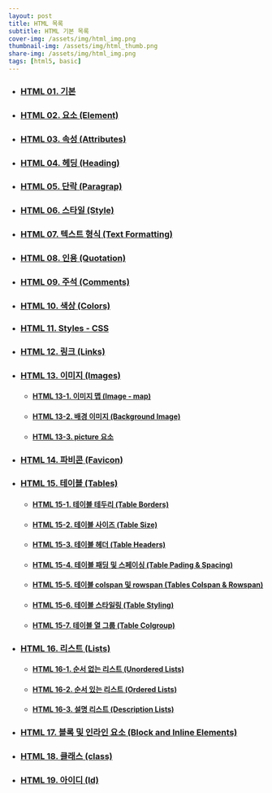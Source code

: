 ```yaml
---
layout: post
title: HTML 목록
subtitle: HTML 기본 목록
cover-img: /assets/img/html_img.png
thumbnail-img: /assets/img/html_thumb.png
share-img: /assets/img/html_img.png
tags: [html5, basic]
---
```


+ ### [HTML 01. 기본][html-basic]
+ ### [HTML 02. 요소 (Element)][html-elements]
+ ### [HTML 03. 속성 (Attributes)][html-attributes]
+ ### [HTML 04. 헤딩 (Heading)][html-heading]
+ ### [HTML 05. 단락 (Paragrap)][html-paragraps]
+ ### [HTML 06. 스타일 (Style)][html-styles]
+ ### [HTML 07. 텍스트 형식 (Text Formatting)][html-text-formatting]
+ ### [HTML 08. 인용 (Quotation)][html-quotation]
+ ### [HTML 09. 주석 (Comments)][html-comments]
+ ### [HTML 10. 색상 (Colors)][html-colors]
+ ### [HTML 11. Styles - CSS][html-css]
+ ### [HTML 12. 링크 (Links)][html-links]
+ ### [HTML 13. 이미지 (Images)][html-images]
  * #### [HTML 13-1. 이미지 맵 (Image - map)][html-image-map]
  * #### [HTML 13-2. 배경 이미지 (Background Image)][html-background-image]
  * #### [HTML 13-3. picture 요소][html-picture-element]
+ ### [HTML 14. 파비콘 (Favicon)][html-favicon]
+ ### [HTML 15. 테이블 (Tables)][html-tables]
  * #### [HTML 15-1. 테이블 테두리 (Table Borders)][html-table-borders]
  * #### [HTML 15-2. 테이블 사이즈 (Table Size)][html-table-sizes]
  * #### [HTML 15-3. 테이블 헤더 (Table Headers)][html-table-headers]
  * #### [HTML 15-4. 테이블 패딩 및 스페이싱 (Table Pading & Spacing)][html-table-padding-spacing]
  * #### [HTML 15-5. 테이블 colspan 및 rowspan (Tables Colspan & Rowspan)][html-table-colspan-rowspan]
  * #### [HTML 15-6. 테이블 스타일링 (Table Styling)][html-table-styling]
  * #### [HTML 15-7. 테이블 열 그룹 (Table Colgroup)][html-table-colgroup]
+ ### [HTML 16. 리스트 (Lists)][html-lists]
  * #### [HTML 16-1. 순서 없는 리스트 (Unordered Lists)][html-unordered-lists]
  * #### [HTML 16-2. 순서 있는 리스트 (Ordered Lists)][html-ordered-lists]
  * #### [HTML 16-3. 설명 리스트 (Description Lists)][html-description-list]
+ ### [HTML 17. 블록 및 인라인 요소 (Block and Inline Elements)][html-block-inline]
+ ### [HTML 18. 클래스 (class)][html-class]
+ ### [HTML 19. 아이디 (Id)][html-id]

[html-basic]: https://devjiraynor.github.io/2022-03-18-html-basic/ "html 기본"
[html-elements]: https://devjiraynor.github.io/2022-03-19-html-elements/ "html 요소"
[html-attributes]: https://devjiraynor.github.io/2022-03-19-html-attributes/ "html 속성"
[html-heading]: https://devjiraynor.github.io/2022-03-19-html-heading/ "html 헤딩"
[html-paragraps]: https://devjiraynor.github.io/2022-03-19-html-paragraps/ "html 단락"
[html-styles]: https://devjiraynor.github.io/2022-03-20-html-styles/ "html 스타일"
[html-text-formatting]: https://devjiraynor.github.io/2022-03-20-html-text-formatting/ "html 텍스트 형식 지정"
[html-quotation]: https://devjiraynor.github.io/2022-03-20-html-quotation/ "html 인용"
[html-comments]: https://devjiraynor.github.io/2022-03-20-html-comments/ "html 주석"
[html-colors]: https://devjiraynor.github.io/2022-03-20-html-colors/ "html 색상"
[html-css]: https://devjiraynor.github.io/2022-03-21-html-css/ "html css"
[html-links]: https://devjiraynor.github.io/2022-03-21-html-links/ "html 링크"
[html-images]: https://devjiraynor.github.io/2022-03-22-html-images/ "html 이미지"
[html-image-map]: https://devjiraynor.github.io/2022-03-22-html-image-map/ "html 이미지 맵"
[html-background-image]: https://devjiraynor.github.io/2022-03-22-html-background-image/ "html 배경 이미지"
[html-picture-element]: https://devjiraynor.github.io/2022-03-22-html-picture-element/ "html picture 요소"
[html-favicon]: https://devjiraynor.github.io/2022-03-23-html-favicon/ "html 파비콘"
[html-tables]: https://devjiraynor.github.io/2022-03-23-html-tables/ "html 테이블"
[html-table-borders]: https://devjiraynor.github.io/2022-03-23-html-table-borders/ "html 테이블 테두리"
[html-table-sizes]: https://devjiraynor.github.io/2022-03-23-html-table-sizes/ "html 테이블 사이즈"
[html-table-headers]: https://devjiraynor.github.io/2022-03-23-html-table-headers/ "html 테이블 헤더"
[html-table-padding-spacing]: https://devjiraynor.github.io/2022-03-23-html-table-padding-spacing/ "html 테이블 패딩 및 스페이싱"
[html-table-colspan-rowspan]: https://devjiraynor.github.io/2022-03-23-html-table-colspan-rowspan/ "html 테이블 colspan 및 rowspan"
[html-table-styling]: https://devjiraynor.github.io/2022-03-23-html-table-styling/ "HTML 테이블 스타일링"
[html-table-colgroup]: https://devjiraynor.github.io/2022-03-23-html-table-colgroup/ "html 테이블 열 그룹"
[html-lists]: https://devjiraynor.github.io/2022-03-23-html-lists/ "html 리스트"
[html-unordered-lists]: https://devjiraynor.github.io/2022-03-23-html-unordered-lists/ "html 순서 없는 리스트"
[html-ordered-lists]: https://devjiraynor.github.io/2022-03-23-html-ordered-lists/ "html 순서 있는 리스트"
[html-description-list]: https://devjiraynor.github.io/2022-03-23-html-description-list/ "html 설명 리스트"
[html-block-inline]: https://devjiraynor.github.io/2022-03-23-html-block-inline/ "html 블록 및 인라인 요소"
[html-class]: https://devjiraynor.github.io/2022-03-23-html-class/ "html 클래스"
[html-id]: https://devjiraynor.github.io/2022-03-23-html-id/ "html 아이디"
